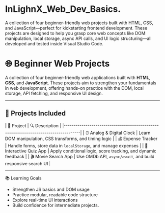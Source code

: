 # InLighnX_Web_Dev_Basics.
A collection of four beginner-friendly web projects built with HTML, CSS, and JavaScript—perfect for kickstarting frontend development. These projects are designed to help you grasp core web concepts like DOM manipulation, local storage, async API calls, and UI logic structuring—all developed and tested inside Visual Studio Code.

# 🌐 Beginner Web Projects

A collection of four beginner-friendly web applications built with **HTML**, **CSS**, and **JavaScript**. These projects aim to strengthen your fundamentals in web development, offering hands-on practice with the DOM, local storage, API fetching, and responsive UI design.

---

## 🚀 Projects Included

| 📌 Project                | 🔍 Description                                                   |
|--------------------------------------------------------------------------------------|
| ⏰ Analog & Digital Clock | Learn DOM manipulation, CSS transforms, and timing logic         |
| 💰 Expense Tracker        | Handle forms, store data in `localStorage`, and manage expenses |
| 🧠 Interactive Quiz App   | Apply conditional logic, score tracking, and dynamic feedback    |
| 🎬 Movie Search App       | Use OMDb API, `async/await`, and build responsive search UI     |

---

📚 Learning Goals
- Strengthen JS basics and DOM usage
- Practice modular, readable code structure
- Explore real-time UI interactions
- Build confidence for intermediate projects.


